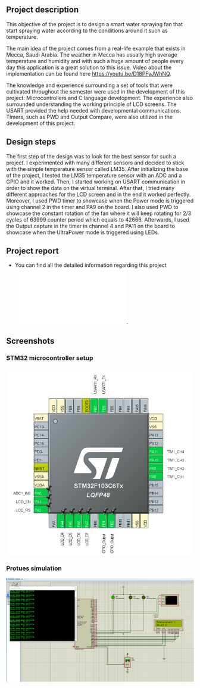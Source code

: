 ## Project description 

This objective of the project is to design a smart water spraying fan that start spraying water according to the conditions around it such as temperature.

The main idea of the project comes from a real-life example that exists in Mecca, Saudi Arabia. The weather in Mecca has usually high average temperature and humidity and with such a huge amount of people every day this application is a great solution to this issue.
Video about the implementation can be found here https://youtu.be/D18PFyJWhNQ.

The knowledge and experience surrounding a set of tools that were cultivated throughout the semester were used in the development of this project:
Microcontrollers and C language development. The experience also surrounded understanding the working principle of LCD screens. The USART provided the help needed with developmental communications. Timers, such as PWD and Output Compare, were also utilized in the development of this project.

## Design steps

The first step of the design was to look for the best sensor for such a project. I experimented with many different sensors and decided to stick with the simple temperature sensor called LM35. After initializing the base of the project, I tested the LM35 temperature sensor with an ADC and a GPIO and it worked. Then, I started working on USART communication in order to show the data on the virtual terminal. After that, I tried many different approaches for the LCD screen and in the end it worked perfectly. Moreover, I used PWD timer to showcase when the Power mode is triggered using channel 2 in the timer and PA9 on the board. I also used PWD to showcase the constant rotation of the fan where it will keep rotating for 2/3 cycles of 63999 counter period which equals to 42666. Afterwards, I used the Output capture in the timer in channel 4 and PA11 on the board to showcase when the UltraPower mode is triggered using LEDs.

## Project report
 - You can find all the detailed information regarding this project ![here](Final_project_report.pdf).
## Screenshots

### STM32 microcontroller setup
![](Screenshots/STM32_microcontroller_stepup.png)

### Protues simulation
![](Screenshots/Protues_simulation.png)
